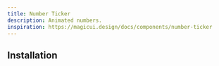 ```yaml
---
title: Number Ticker
description: Animated numbers.
inspiration: https://magicui.design/docs/components/number-ticker
---
```


<ComponentPreview name="NumberTicker" />

## Installation
